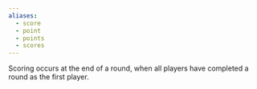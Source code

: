 ```yaml
---
aliases:
  - score
  - point
  - points
  - scores
---
```

Scoring occurs at the end of a round, when all players have completed a round as the first player.